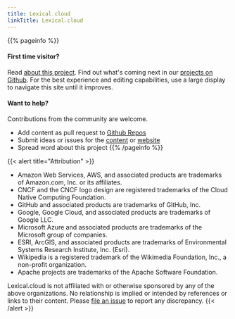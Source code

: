 ```yaml
---
title: Lexical.cloud
linkTitle: Lexical.cloud
---
```


{{% pageinfo %}}
#### First time visitor?

Read [about this project](/pages/project).
Find out what's coming next in our [projects on Github](https://github.com/orgs/lexical-cloud/projects).
For the best experience and editing capabilities, use a large display to navigate this site until it improves.   

#### Want to help?

Contributions from the community are welcome.
  - Add content as pull request to [Github Repos](https://github.com/lexical-cloud)
  - Submit ideas or issues for the [content](https://github.com/lexical-cloud/lexical-cloud-docs/issues) or [website](https://github.com/lexical-cloud/lexical-cloud-docs-hugo/issues/)
  - Spread word about this project
{{% /pageinfo %}}

{{< alert title="Attribution" >}}
 * Amazon Web Services, AWS, and associated products are trademarks of Amazon.com, Inc. or its affiliates.
 * CNCF and the CNCF logo design are registered trademarks of the Cloud Native Computing Foundation.
 * GitHub and associated products are trademarks of GitHub, Inc.
 * Google, Google Cloud, and associated products are trademarks of Google LLC.
 * Microsoft Azure and associated products are trademarks of the Microsoft group of companies.
 * ESRI, ArcGIS, and associated products are trademarks of Environmental Systems Research Institute, Inc. (Esri).
 * Wikipedia is a registered trademark of the Wikimedia Foundation, Inc., a non-profit organization.
 * Apache projects are trademarks of the Apache Software Foundation.

Lexical.cloud is not affiliated with or otherwise sponsored by any of the above organizations. No relationship is implied or intended by references or links to their content. Please [file an issue](https://github.com/lexical-cloud/lexical-cloud-docs/issues/) to report any discrepancy. 
{{< /alert >}}

